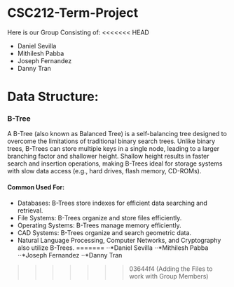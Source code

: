 # CSC212-Term-Project
Here is our Group Consisting of:
<<<<<<< HEAD
- Daniel Sevilla
- Mithilesh Pabba
- Joseph Fernandez
- Danny Tran

# Data Structure: 
### B-Tree
A B-Tree (also known as Balanced Tree) is a self-balancing tree designed to overcome the limitations of traditional binary search trees. Unlike binary trees, B-Trees can store multiple keys in a single node, leading to a larger branching factor and shallower height. Shallow height results in faster search and insertion operations, making B-Trees ideal for storage systems with slow data access (e.g., hard drives, flash memory, CD-ROMs).
#### Common Used For: 
- Databases: B-Trees store indexes for efficient data searching and retrieval.
- File Systems: B-Trees organize and store files efficiently.
- Operating Systems: B-Trees manage memory efficiently.
- CAD Systems: B-Trees organize and search geometric data.
- Natural Language Processing, Computer Networks, and Cryptography also utilize B-Trees.
=======
⋅⋅*Daniel Sevilla 
⋅⋅*Mithilesh Pabba
⋅⋅*Joseph Fernandez
⋅⋅*Danny Tran
>>>>>>> 03644f4 (Adding the Files to work with Group Members)
